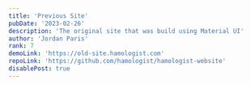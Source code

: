 ```yaml
---
title: 'Previous Site'
pubDate: '2023-02-26'
description: 'The original site that was build using Material UI'
author: 'Jordan Paris'
rank: 7
demoLink: 'https://old-site.hamologist.com'
repoLink: 'https://github.com/hamologist/hamologist-website'
disablePost: true
---
```


